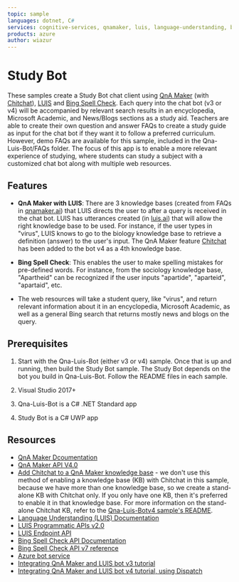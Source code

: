```yaml
---
topic: sample
languages: dotnet, C#
services: cognitive-services, qnamaker, luis, language-understanding, bing spell check
products: azure
author: wiazur
---
```

# Study Bot 

These samples create a Study Bot chat client using [QnA Maker](https://docs.microsoft.com/en-us/azure/cognitive-services/qnamaker/index) (with [Chitchat](https://docs.microsoft.com/en-us/azure/cognitive-services/qnamaker/how-to/chit-chat-knowledge-base)), [LUIS](https://docs.microsoft.com/en-us/azure/cognitive-services/luis/) and [Bing Spell Check](https://docs.microsoft.com/en-us/azure/cognitive-services/bing-spell-check/). Each query into the chat bot (v3 or v4) will be accompanied by relevant search results in an encyclopedia, Microsoft Academic, and News/Blogs sections as a study aid. Teachers are able to create their own question and answer FAQs to create a study guide as input for the chat bot if they want it to follow a preferred curriculum. However, demo FAQs are available for this sample, included in the Qna-Luis-Bot/FAQs folder. The focus of this app is to enable a more relevant experience of studying, where students can study a subject with a customized chat bot along with multiple web resources.

## Features

* **QnA Maker with LUIS**: There are 3 knowledge bases (created from FAQs in [qnamaker.ai](https://www.qnamaker.ai)) that LUIS directs the user to after a query is received in the chat bot. LUIS has utterances created (in [luis.ai](https://www.luis.ai)) that will allow the right knowledge base to be used. For instance, if the user types in "virus", LUIS knows to go to the biology knowledge base to retrieve a definition (answer) to the user's input. The QnA Maker feature [Chitchat](https://docs.microsoft.com/en-us/azure/cognitive-services/qnamaker/how-to/chit-chat-knowledge-base) has been added to the bot v4 as a 4th knowledge base.

* **Bing Spell Check**: This enables the user to make spelling mistakes for pre-defined words. For instance, from the sociology knowledge base, "Apartheid" can be recognized if the user inputs "apartide", "aparteid", "apartaid", etc.

* The web resources will take a student query, like "virus", and return relevant information about it in an encyclopedia, Microsoft Academic, as well as a general Bing search that returns mostly news and blogs on the query.

## Prerequisites

1. Start with the Qna-Luis-Bot (either v3 or v4) sample. Once that is up and running, then build the Study Bot sample. The Study Bot depends on the bot you build in Qna-Luis-Bot. Follow the README files in each sample.

1. Visual Studio 2017+

1. Qna-Luis-Bot is a C# .NET Standard app

1. Study Bot is a C# UWP app

## Resources

* [QnA Maker Dcoumentation](https://docs.microsoft.com/en-us/azure/cognitive-services/qnamaker/index)
* [QnA Maker API V4.0](https://westus.dev.cognitive.microsoft.com/docs/services/5a93fcf85b4ccd136866eb37/operations/5ac266295b4ccd1554da75ff)
* [Add Chitchat to a QnA Maker knowledge base](https://docs.microsoft.com/en-us/azure/cognitive-services/qnamaker/how-to/chit-chat-knowledge-base) - we don't use this method of enabling a knowledge base (KB) with Chitchat in this sample, because we have more than one knowledge base, so we create a stand-alone KB with Chitchat only. If you only have one KB, then it's preferred to enable it in that knowledge base. For more information on the stand-alone Chitchat KB, refer to the [Qna-Luis-Botv4 sample's README](https://github.com/Azure-Samples/cognitive-services-studybot-csharp/blob/master/Qna-Luis-Botv4/README.md).
* [Language Understanding (LUIS) Documentation](https://docs.microsoft.com/en-us/azure/cognitive-services/luis/)
* [LUIS Programmatic APIs v2.0](https://westus.dev.cognitive.microsoft.com/docs/services/5890b47c39e2bb17b84a55ff/operations/5890b47c39e2bb052c5b9c2f)
* [LUIS Endpoint API](https://westus.dev.cognitive.microsoft.com/docs/services/5819c76f40a6350ce09de1ac/operations/5819c77140a63516d81aee78)
* [Bing Spell Check API Documentation](https://docs.microsoft.com/en-us/azure/cognitive-services/bing-spell-check/)
* [Bing Spell Check API v7 reference](https://docs.microsoft.com/en-us/rest/api/cognitiveservices/bing-spell-check-api-v7-reference)
* [Azure bot service](https://docs.microsoft.com/en-us/azure/bot-service/bot-service-overview-introduction?view=azure-bot-service-4.0)
* [Integrating QnA Maker and LUIS bot v3 tutorial](https://docs.microsoft.com/en-us/azure/cognitive-services/qnamaker/tutorials/integrate-qnamaker-luis)
* [Integrating QnA Maker and LUIS bot v4 tutorial, using Dispatch](https://docs.microsoft.com/en-us/azure/bot-service/bot-builder-tutorial-dispatch?view=azure-bot-service-4.0&tabs=csharp)
